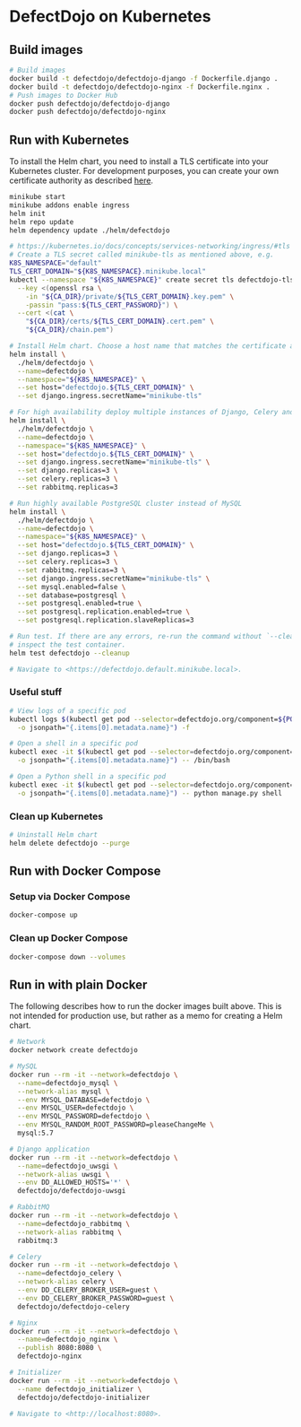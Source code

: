# DefectDojo on Kubernetes

## Build images

```zsh
# Build images
docker build -t defectdojo/defectdojo-django -f Dockerfile.django .
docker build -t defectdojo/defectdojo-nginx -f Dockerfile.nginx .
# Push images to Docker Hub
docker push defectdojo/defectdojo-django
docker push defectdojo/defectdojo-nginx
```

## Run with Kubernetes

To install the Helm chart, you need to install a TLS certificate into your
Kubernetes cluster.
For development purposes, you can create your own certificate authority as
described [here](https://github.com/hendrikhalkow/k8s-docs/blob/master/tls.md).

```zsh
minikube start
minikube addons enable ingress
helm init
helm repo update
helm dependency update ./helm/defectdojo

# https://kubernetes.io/docs/concepts/services-networking/ingress/#tls
# Create a TLS secret called minikube-tls as mentioned above, e.g.
K8S_NAMESPACE="default"
TLS_CERT_DOMAIN="${K8S_NAMESPACE}.minikube.local"
kubectl --namespace "${K8S_NAMESPACE}" create secret tls defectdojo-tls \
  --key <(openssl rsa \
    -in "${CA_DIR}/private/${TLS_CERT_DOMAIN}.key.pem" \
    -passin "pass:${TLS_CERT_PASSWORD}") \
  --cert <(cat \
    "${CA_DIR}/certs/${TLS_CERT_DOMAIN}.cert.pem" \
    "${CA_DIR}/chain.pem")

# Install Helm chart. Choose a host name that matches the certificate above
helm install \
  ./helm/defectdojo \
  --name=defectdojo \
  --namespace="${K8S_NAMESPACE}" \
  --set host="defectdojo.${TLS_CERT_DOMAIN}" \
  --set django.ingress.secretName="minikube-tls"

# For high availability deploy multiple instances of Django, Celery and RabbitMQ
helm install \
  ./helm/defectdojo \
  --name=defectdojo \
  --namespace="${K8S_NAMESPACE}" \
  --set host="defectdojo.${TLS_CERT_DOMAIN}" \
  --set django.ingress.secretName="minikube-tls" \
  --set django.replicas=3 \
  --set celery.replicas=3 \
  --set rabbitmq.replicas=3

# Run highly available PostgreSQL cluster instead of MySQL
helm install \
  ./helm/defectdojo \
  --name=defectdojo \
  --namespace="${K8S_NAMESPACE}" \
  --set host="defectdojo.${TLS_CERT_DOMAIN}" \
  --set django.replicas=3 \
  --set celery.replicas=3 \
  --set rabbitmq.replicas=3 \
  --set django.ingress.secretName="minikube-tls" \
  --set mysql.enabled=false \
  --set database=postgresql \
  --set postgresql.enabled=true \
  --set postgresql.replication.enabled=true \
  --set postgresql.replication.slaveReplicas=3

# Run test. If there are any errors, re-run the command without `--cleanup` and
# inspect the test container.
helm test defectdojo --cleanup

# Navigate to <https://defectdojo.default.minikube.local>.
```

### Useful stuff

```zsh
# View logs of a specific pod
kubectl logs $(kubectl get pod --selector=defectdojo.org/component=${POD} \
  -o jsonpath="{.items[0].metadata.name}") -f

# Open a shell in a specific pod
kubectl exec -it $(kubectl get pod --selector=defectdojo.org/component=${POD} \
  -o jsonpath="{.items[0].metadata.name}") -- /bin/bash

# Open a Python shell in a specific pod
kubectl exec -it $(kubectl get pod --selector=defectdojo.org/component=${POD} \
  -o jsonpath="{.items[0].metadata.name}") -- python manage.py shell
```

### Clean up Kubernetes

```zsh
# Uninstall Helm chart
helm delete defectdojo --purge
```

## Run with Docker Compose

### Setup via Docker Compose

```zsh
docker-compose up
```

### Clean up Docker Compose

```zsh
docker-compose down --volumes
```

## Run in with plain Docker

The following describes how to run the docker images built above. This is not
intended for production use, but rather as a memo for creating a Helm chart.

```zsh
# Network
docker network create defectdojo

# MySQL
docker run --rm -it --network=defectdojo \
  --name=defectdojo_mysql \
  --network-alias mysql \
  --env MYSQL_DATABASE=defectdojo \
  --env MYSQL_USER=defectdojo \
  --env MYSQL_PASSWORD=defectdojo \
  --env MYSQL_RANDOM_ROOT_PASSWORD=pleaseChangeMe \
  mysql:5.7

# Django application
docker run --rm -it --network=defectdojo \
  --name=defectdojo_uwsgi \
  --network-alias uwsgi \
  --env DD_ALLOWED_HOSTS='*' \
  defectdojo/defectdojo-uwsgi

# RabbitMQ
docker run --rm -it --network=defectdojo \
  --name=defectdojo_rabbitmq \
  --network-alias rabbitmq \
  rabbitmq:3

# Celery
docker run --rm -it --network=defectdojo \
  --name=defectdojo_celery \
  --network-alias celery \
  --env DD_CELERY_BROKER_USER=guest \
  --env DD_CELERY_BROKER_PASSWORD=guest \
  defectdojo/defectdojo-celery

# Nginx
docker run --rm -it --network=defectdojo \
  --name=defectdojo_nginx \
  --publish 8080:8080 \
  defectdojo-nginx

# Initializer
docker run --rm -it --network=defectdojo \
  --name defectdojo_initializer \
  defectdojo/defectdojo-initializer

# Navigate to <http://localhost:8080>.
```

